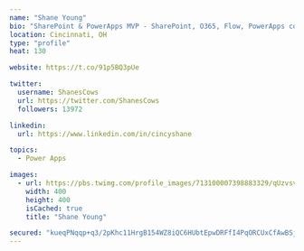 ```yaml
---
name: "Shane Young"
bio: "SharePoint & PowerApps MVP - SharePoint, O365, Flow, PowerApps consulting? @PowerApps911 | Pure Snark? You found it."
location: Cincinnati, OH
type: "profile"
heat: 130

website: https://t.co/91p5BQ3pUe

twitter:
  username: ShanesCows
  url: https://twitter.com/ShanesCows
  followers: 13972

linkedin:
  url: https://www.linkedin.com/in/cincyshane

topics:
  - Power Apps

images:
  - url: https://pbs.twimg.com/profile_images/713100007398883329/qUzvsvQ3_400x400.jpg
    width: 400
    height: 400
    isCached: true
    title: "Shane Young"

secured: "kueqPNqqp+q3/2pKhc11HrgB154WZ8iQC6HUbtEpwDRFfI4PqORCUxCfAwBSj2Cr93gdMsr++2UB5ecaZ7IGC89WCfJHt5/6L05DjJrjLG8sAE9dQHHqRqAAyuwdHKvwOMTjCPwyvbZYU4CIx7WmmLDp1jVfyxpo3G5yyhn0iYqAkEhQcEIqdxRHquuEfoNOxAOSMTI36QnxzxvdXzFjR+V+9jxvUmHQVU2X92wDfDGU4L0eWqcSmTID2WdUdTZukzLCWpdgPfEJnaT8fCi/5JloMPchAhdqT9qxarh3p6W2M1geBJZBtascHLTpVflQN7TNesSijl8+HOT9RHHB0IYPyjtH5lnHYsg73GViZw0RNGdkTBXRVwwsIpZOOSR8T/f/sIdoY3y2Qa85GC920moxOTm47vMWyXK/zZ8G7mg=;I4OBsGf9dC8Vny3VnanRlw=="
---
```


